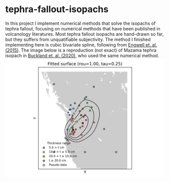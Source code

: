 # tephra-fallout-isopachs
In this project I implement numerical methods that solve the isopachs of tephra fallout, focusing on numerical methods that have been published in volcanology literatures. Most tephra fallout isopachs are hand-drawn so far, but they suffers from unquatifiable subjectivity. The method I finished implementing here is cubic bivariate spline, following from [Engwell et. al. (2015)](https://link.springer.com/article/10.1007/s00445-015-0942-y). The image below is a reproduction (not exact) of Mazama tephra isopach in [Buckland et. al. (2020)](https://link.springer.com/article/10.1007/s00445-020-1362-1), who used the same numerical method.
![alt text](https://github.com/siyulai21/tephra-fallout-isopachs/blob/main/examples/Isopachs/Mazama_tephra.png)
